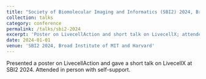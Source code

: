 ```yaml
---
title: "Society of Biomolecular Imaging and Informatics (SBI2) 2024, Broad Institute of MIT and Harvard"
collection: talks
category: conference
permalink: /talks/sbi2-2024
excerpt: 'Poster on LivecellAction and short talk on LivecellX; attended in person with self-support.'
date: 2024-01-01
venue: 'SBI2 2024, Broad Institute of MIT and Harvard'
---
```


Presented a poster on LivecellAction and gave a short talk on LivecellX at SBI2 2024. Attended in person with self-support.
